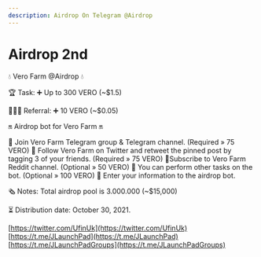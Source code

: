 ```yaml
---
description: Airdrop On Telegram @Airdrop
---
```


# Airdrop 2nd

💧 Vero Farm @Airdrop 💧

🏆 Task: ➕ Up to 300 VERO \(~$1.5\)

👨‍👩‍👧 Referral: ➕ 10 VERO \(~$0.05\)

🔛 Airdrop bot for Vero Farm 🔛

💠 Join Vero Farm Telegram group & Telegram channel. \(Required » 75 VERO\) 💠 Follow Vero Farm on Twitter and retweet the pinned post by tagging 3 of your friends. \(Required » 75 VERO\) 💠Subscribe to Vero Farm Reddit channel. \(Optional » 50 VERO\) 💠 You can perform other tasks on the bot. \(Optional » 100 VERO\) 💠 Enter your information to the airdrop bot.

🗞 Notes: Total airdrop pool is 3.000.000 \(~$15,000\)

⏳ Distribution date: October 30, 2021.

[https://twitter.com/UfinUk](https://twitter.com/UfinUk)   
[https://t.me/JLaunchPad](https://t.me/JLaunchPad)   
[https://t.me/JLaunchPadGroups](https://t.me/JLaunchPadGroups)

